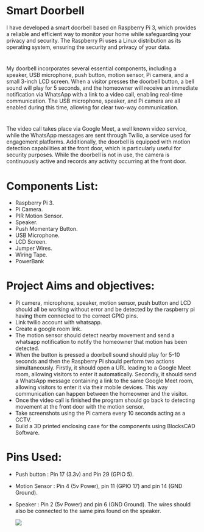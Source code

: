 # Smart Doorbell
I have developed a smart doorbell based on Raspberry Pi 3, which provides a reliable and efficient way to monitor your home while safeguarding your privacy and security. The Raspberry Pi uses a Linux distribution as its operating system, ensuring the security and privacy of your data.
#
My doorbell incorporates several essential components, including a speaker, USB microphone, push button, motion sensor, Pi camera, and a small 3-inch LCD screen. When a visitor presses the doorbell button, a bell sound will play for 5 seconds, and the homeowner will receive an immediate notification via WhatsApp with a link to a video call, enabling real-time communication. The USB microphone, speaker, and Pi camera are all enabled during this time, allowing for clear two-way communication.
#
The video call takes place via Google Meet, a well known video service, while the WhatsApp messages are sent through Twilio, a service used for engagement platforms. Additionally, the doorbell is equipped with motion detection capabilities at the front door, which is particularly useful for security purposes. While the doorbell is not in use, the camera is continuously active and records any activity occurring at the front door.
# Components List: 
* Raspberry Pi 3.
* Pi Camera.
* PIR Motion Sensor.
* Speaker.
* Push Momentary Button.
* USB Microphone.
* LCD Screen.
* Jumper Wires.
* Wiring Tape.
* PowerBank
# Project Aims and objectives:
* Pi camera, microphone, speaker, motion sensor, push button and LCD should all be working without error and be detected by the raspberry pi having them connected to the correct GPIO pins.
* Link twilio account with whatsapp.
* Create a google room link.
* The motion sensor should detect nearby movement and send a whatsapp notification to notify the homeowner that motion has been detected.
* When the button is pressed a doorbell sound should play for 5-10 seconds and then the Raspberry Pi should perform two actions simultaneously. Firstly, it should open a URL leading to a Google Meet room, allowing visitors to enter it automatically. Secondly, it should send a WhatsApp message containing a link to the same Google Meet room, allowing visitors to enter it via their mobile devices. This way communication can happen between the homeowner and the visitor.
* Once the video call is finished the program should go back to detecting movement at the front door with the motion sensor.
* Take screenshots using the Pi camera every 10 seconds acting as a CCTV.
* Build a 3D printed enclosing case for the components using BlocksCAD Software.
# Pins Used: 
* Push button : Pin 17 (3.3v) and Pin 29 (GPIO 5).
* Motion Sensor : Pin 4 (5v Power), pin 11 (GPIO 17) and pin 14 (GND Ground).
* Speaker : Pin 2 (5v Power) and pin 6 (GND Ground). The wires should also be connected to the same pins found on the speaker.

  ![](images/riskregister3.png?raw=true)








